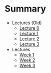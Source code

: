 # Summary

* Lectures (Old)
  - [Lecture 0](lectures-old/0.md)
  - [Lecture 1](lectures-old/1.md)
  - [Lecture 2](lectures-old/2.md)
  - [Lecture 3](lectures-old/3.md)
* Lectures
  - [Week 1](lectures/1.md)
  - [Week 2](lectures/2.md)
  - [Week 3](lectures/3.md)
